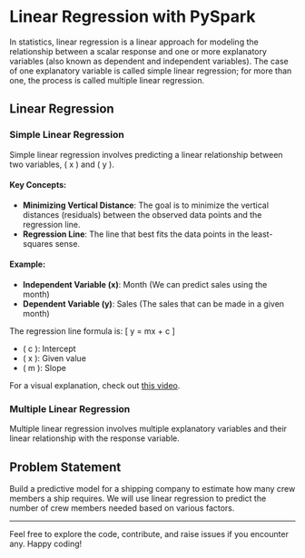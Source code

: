 # Linear Regression with PySpark

In statistics, linear regression is a linear approach for modeling the relationship between a scalar response and one or more explanatory variables (also known as dependent and independent variables). The case of one explanatory variable is called simple linear regression; for more than one, the process is called multiple linear regression.

## Linear Regression

### Simple Linear Regression
Simple linear regression involves predicting a linear relationship between two variables, \( x \) and \( y \).

#### Key Concepts:
- **Minimizing Vertical Distance**: The goal is to minimize the vertical distances (residuals) between the observed data points and the regression line.
- **Regression Line**: The line that best fits the data points in the least-squares sense.

#### Example:
- **Independent Variable (x)**: Month (We can predict sales using the month)
- **Dependent Variable (y)**: Sales (The sales that can be made in a given month)

The regression line formula is:
\[ y = mx + c \]
- \( c \): Intercept
- \( x \): Given value
- \( m \): Slope

For a visual explanation, check out [this video](https://www.youtube.com/watch?v=dwNBDG7pPqY).

### Multiple Linear Regression
Multiple linear regression involves multiple explanatory variables and their linear relationship with the response variable.

## Problem Statement
Build a predictive model for a shipping company to estimate how many crew members a ship requires. We will use linear regression to predict the number of crew members needed based on various factors.

---

Feel free to explore the code, contribute, and raise issues if you encounter any. Happy coding!
